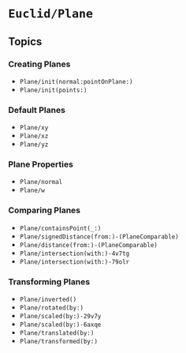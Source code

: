 # ``Euclid/Plane``

## Topics

### Creating Planes

- ``Plane/init(normal:pointOnPlane:)``
- ``Plane/init(points:)``

### Default Planes

- ``Plane/xy``
- ``Plane/xz``
- ``Plane/yz``

### Plane Properties

- ``Plane/normal``
- ``Plane/w``

### Comparing Planes

- ``Plane/containsPoint(_:)``
- ``Plane/signedDistance(from:)-(PlaneComparable)``
- ``Plane/distance(from:)-(PlaneComparable)``
- ``Plane/intersection(with:)-4v7tg``
- ``Plane/intersection(with:)-79olr``

### Transforming Planes

- ``Plane/inverted()``
- ``Plane/rotated(by:)``
- ``Plane/scaled(by:)-29v7y``
- ``Plane/scaled(by:)-6axqe``
- ``Plane/translated(by:)``
- ``Plane/transformed(by:)``

